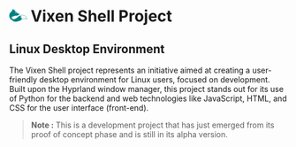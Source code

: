 # ![vixen logo](../assets/vixen_logo_md.png) Vixen Shell Project

## Linux Desktop Environment

The Vixen Shell project represents an initiative aimed at creating a user-friendly desktop environment for Linux users, focused on development. Built upon the Hyprland window manager, this project stands out for its use of Python for the backend and web technologies like JavaScript, HTML, and CSS for the user interface (front-end).

> **Note :** This is a development project that has just emerged from its proof of concept phase and is still in its alpha version.

<!--
**Here are some ideas to get you started:**

🙋‍♀️ A short introduction - what is your organization all about?
🌈 Contribution guidelines - how can the community get involved?
👩‍💻 Useful resources - where can the community find your docs? Is there anything else the community should know?
🍿 Fun facts - what does your team eat for breakfast?
🧙 Remember, you can do mighty things with the power of [Markdown](https://docs.github.com/github/writing-on-github/getting-started-with-writing-and-formatting-on-github/basic-writing-and-formatting-syntax)
-->
